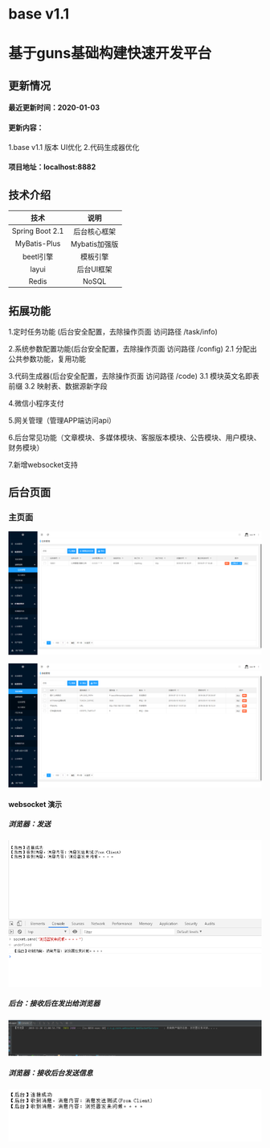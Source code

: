 # base v1.1 
# 基于guns基础构建快速开发平台

## 更新情况
#### 最近更新时间：2020-01-03
#### 更新内容： 
 1.base v1.1 版本 UI优化
 2.代码生成器优化
#### 项目地址：localhost:8882

 ## 技术介绍
 |技术|说明|
 |:----:|:----:|
 |Spring Boot 2.1|后台核心框架|
 |MyBatis-Plus|Mybatis加强版| 
 |beetl引擎|模板引擎| 
 |layui|后台UI框架|
 |Redis|NoSQL|
 ## 拓展功能
 1.定时任务功能  (后台安全配置，去除操作页面 访问路径 /task/info)
 
 2.系统参数配置功能(后台安全配置，去除操作页面 访问路径 /config)
 2.1 分配出公共参数功能，复用功能

 3.代码生成器(后台安全配置，去除操作页面 访问路径 /code)
 3.1 模块英文名即表前缀
 3.2 映射表、数据源新字段
 
 4.微信小程序支付   
 
 5.网关管理（管理APP端访问api）
 
 6.后台常见功能（文章模块、多媒体模块、客服版本模块、公告模块、用户模块、财务模块）
 
 7.新增websocket支持
 
 ## 后台页面
 
 ### 主页面
 ![效果图](/doc/detail/images/home.png)
 
 ![效果图](/doc/detail/images/home2.png)
 
 #### websocket 演示
 ##### 浏览器：发送
 ![websocket演示](/doc/detail/images/websocket/websocket1.png)
 ##### 后台：接收后在发出给浏览器
 ![websocket演示](/doc/detail/images/websocket/websocket2.png)
 ##### 浏览器：接收后台发送信息
 ![websocket演示](/doc/detail/images/websocket/websocket3.png)
 
     